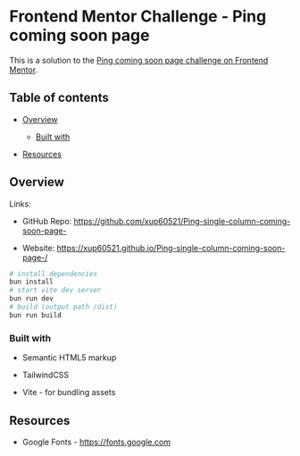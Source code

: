 # **Frontend Mentor Challenge - Ping coming soon page**

This is a solution to the [Ping coming soon page challenge on Frontend Mentor](https://www.frontendmentor.io/challenges/ping-single-column-coming-soon-page-5cadd051fec04111f7b848da "https://www.frontendmentor.io/challenges/ping-single-column-coming-soon-page-5cadd051fec04111f7b848da").

## Table of contents

- [Overview](#overview)

   - [Built with](#built-with)

- [Resources](#resources)

## Overview

Links:

- GitHub Repo: <https://github.com/xup60521/Ping-single-column-coming-soon-page->

- Website: <https://xup60521.github.io/Ping-single-column-coming-soon-page-/>

```bash
# install dependencies
bun install
# start vite dev server
bun run dev
# build (output path /dist)
bun run build
```

### Built with

- Semantic HTML5 markup

- TailwindCSS

- Vite - for bundling assets

## Resources

- Google Fonts - <https://fonts.google.com>